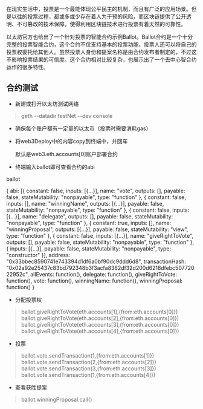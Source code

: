 在现实生活中，投票是一个最能体现公平民主的机制，而且有广泛的应用场景。但是以往的投票过程，都或多或少存在着人为干预的风险，而区块链提供了公开透明、不可篡改的技术保障，使得利用区块链技术进行投票有着天然的可靠性。

以太坊官方也给出了一个针对投票的智能合约示例Ballot。Ballot合约是一个十分完整的投票智能合约，这个合约不仅支持基本的投票功能，投票人还可以将自己的投票权委托给其他人。虽然投票人身份和提案名称是由合约发布者制定的，不过这不影响投票结果的可信度。这个合约相对比较复杂，也展示出了一个去中心智合约运作的很多特性。


## 合约测试


* 新建或打开以太坊测试网络

> geth --datadir testNet --dev console

* 确保每个账户都有一定量的以太币（投票时需要消耗gas）

* 将web3Deploy中的内容copy到终端中，并回车
  
  默认是web3.eth.accounts[0]账户部署合约
  

* 终端输入ballot即可查看合约的abi

 ballot

{
  abi: [{
      constant: false,
      inputs: [{...}],
      name: "vote",
      outputs: [],
      payable: false,
      stateMutability: "nonpayable",
      type: "function"
  }, {
      constant: false,
      inputs: [],
      name: "winningName",
      outputs: [{...}],
      payable: false,
      stateMutability: "nonpayable",
      type: "function"
  }, {
      constant: false,
      inputs: [{...}],
      name: "delegate",
      outputs: [],
      payable: false,
      stateMutability: "nonpayable",
      type: "function"
  }, {
      constant: true,
      inputs: [],
      name: "winningProposal",
      outputs: [{...}],
      payable: false,
      stateMutability: "view",
      type: "function"
  }, {
      constant: false,
      inputs: [{...}],
      name: "giveRightToVote",
      outputs: [],
      payable: false,
      stateMutability: "nonpayable",
      type: "function"
  }, {
      inputs: [{...}],
      payable: false,
      stateMutability: "nonpayable",
      type: "constructor"
  }],
  address: "0x33bbec8590741e743394d1df6a0bf90dc9ddd6d8",
  transactionHash: "0x02a92e25437c83bd792348b3f3acfa8362df32d200d6218dfebc50772022952c",
  allEvents: function(),
  delegate: function(),
  giveRightToVote: function(),
  vote: function(),
  winningName: function(),
  winningProposal: function()
}

* 分配投票权
> ballot.giveRightToVote(eth.accounts[1],{from:eth.accounts[0]})
> ballot.giveRightToVote(eth.accounts[2],{from:eth.accounts[0]})
> ballot.giveRightToVote(eth.accounts[3],{from:eth.accounts[0]})
> ballot.giveRightToVote(eth.accounts[4],{from:eth.accounts[0]})

* 投票

> ballot.vote.sendTransaction(1,{from:eth.accounts[1]})
> ballot.vote.sendTransaction(2,{from:eth.accounts[2]})
> ballot.vote.sendTransaction(3,{from:eth.accounts[3]})
> ballot.vote.sendTransaction(1,{from:eth.accounts[4]})

* 查看获胜提案

> ballot.winningProposal.call()

